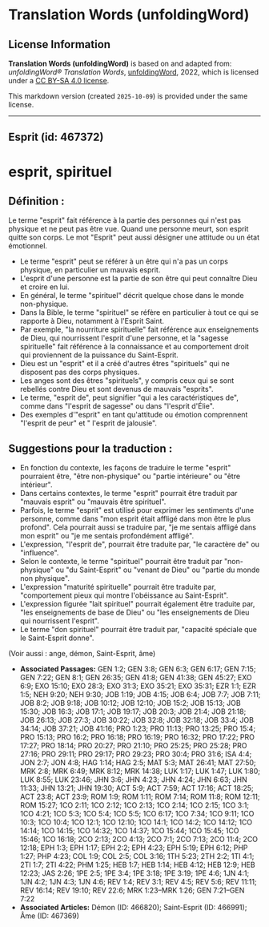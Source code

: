 # Translation Words (unfoldingWord)

## License Information

**Translation Words (unfoldingWord)** is based on and adapted from: _unfoldingWord® Translation Words_, [unfoldingWord](https://unfoldingword.org/utw), 2022, which is licensed under a [CC BY-SA 4.0 license](https://creativecommons.org/licenses/by-sa/4.0/legalcode.en).

This markdown version (created `2025-10-09`) is provided under the same license.



--------------------------------

## Esprit (id: 467372)

esprit, spirituel
=================

Définition :
------------

Le terme "esprit" fait référence à la partie des personnes qui n'est pas physique et ne peut pas être vue. Quand une personne meurt, son esprit quitte son corps. Le mot "Esprit" peut aussi désigner une attitude ou un état émotionnel.

* Le terme "esprit" peut se référer à un être qui n'a pas un corps physique, en particulier un mauvais esprit.
* L'esprit d'une personne est la partie de son être qui peut connaître Dieu et croire en lui.
* En général, le terme "spirituel" décrit quelque chose dans le monde non\-physique.
* Dans la Bible, le terme "spirituel" se réfère en particulier à tout ce qui se rapporte à Dieu, notamment à l'Esprit Saint.
* Par exemple, "la nourriture spirituelle" fait référence aux enseignements de Dieu, qui nourrissent l'esprit d'une personne, et la "sagesse spirituelle" fait référence à la connaissance et au comportement droit qui proviennent de la puissance du Saint\-Esprit.
* Dieu est un "esprit" et il a créé d'autres êtres "spirituels" qui ne disposent pas des corps physiques.
* Les anges sont des êtres "spirituels", y compris ceux qui se sont rebellés contre Dieu et sont devenus de mauvais "esprits".
* Le terme, "esprit de", peut signifier "qui a les caractéristiques de", comme dans "l'esprit de sagesse" ou dans "l'esprit d'Élie".
* Des exemples d'"esprit" en tant qu'attitude ou émotion comprennent "l'esprit de peur" et " l'esprit de jalousie".

Suggestions pour la traduction :
--------------------------------

* En fonction du contexte, les façons de traduire le terme "esprit" pourraient être, "être non\-physique" ou "partie intérieure" ou "être intérieur".
* Dans certains contextes, le terme "esprit" pourrait être traduit par "mauvais esprit" ou "mauvais être spirituel".
* Parfois, le terme "esprit" est utilisé pour exprimer les sentiments d'une personne, comme dans "mon esprit était affligé dans mon être le plus profond". Cela pourrait aussi se traduire par, "je me sentais affligé dans mon esprit" ou "je me sentais profondément affligé".
* L'expression, "l'esprit de", pourrait être traduite par, "le caractère de" ou "influence".
* Selon le contexte, le terme "spirituel" pourrait être traduit par "non\-physique" ou "du Saint\-Esprit" ou "venant de Dieu" ou "partie du monde non physique".
* L'expression "maturité spirituelle" pourrait être traduite par, "comportement pieux qui montre l'obéissance au Saint\-Esprit".
* L'expression figurée "lait spirituel" pourrait également être traduite par, "les enseignements de base de Dieu" ou "les enseignements de Dieu qui nourrissent l'esprit".
* Le terme "don spirituel" pourrait être traduit par, "capacité spéciale que le Saint\-Esprit donne".

(Voir aussi : ange, démon, Saint\-Esprit, âme)

* **Associated Passages:** GEN 1:2; GEN 3:8; GEN 6:3; GEN 6:17; GEN 7:15; GEN 7:22; GEN 8:1; GEN 26:35; GEN 41:8; GEN 41:38; GEN 45:27; EXO 6:9; EXO 15:10; EXO 28:3; EXO 31:3; EXO 35:21; EXO 35:31; EZR 1:1; EZR 1:5; NEH 9:20; NEH 9:30; JOB 1:19; JOB 4:15; JOB 6:4; JOB 7:7; JOB 7:11; JOB 8:2; JOB 9:18; JOB 10:12; JOB 12:10; JOB 15:2; JOB 15:13; JOB 15:30; JOB 16:3; JOB 17:1; JOB 19:17; JOB 20:3; JOB 21:4; JOB 21:18; JOB 26:13; JOB 27:3; JOB 30:22; JOB 32:8; JOB 32:18; JOB 33:4; JOB 34:14; JOB 37:21; JOB 41:16; PRO 1:23; PRO 11:13; PRO 13:25; PRO 15:4; PRO 15:13; PRO 16:2; PRO 16:18; PRO 16:19; PRO 16:32; PRO 17:22; PRO 17:27; PRO 18:14; PRO 20:27; PRO 21:10; PRO 25:25; PRO 25:28; PRO 27:16; PRO 29:11; PRO 29:17; PRO 29:23; PRO 30:4; PRO 31:6; ISA 4:4; JON 2:7; JON 4:8; HAG 1:14; HAG 2:5; MAT 5:3; MAT 26:41; MAT 27:50; MRK 2:8; MRK 6:49; MRK 8:12; MRK 14:38; LUK 1:17; LUK 1:47; LUK 1:80; LUK 8:55; LUK 23:46; JHN 3:6; JHN 4:23; JHN 4:24; JHN 6:63; JHN 11:33; JHN 13:21; JHN 19:30; ACT 5:9; ACT 7:59; ACT 17:16; ACT 18:25; ACT 23:8; ACT 23:9; ROM 1:9; ROM 1:11; ROM 7:14; ROM 11:8; ROM 12:11; ROM 15:27; 1CO 2:11; 1CO 2:12; 1CO 2:13; 1CO 2:14; 1CO 2:15; 1CO 3:1; 1CO 4:21; 1CO 5:3; 1CO 5:4; 1CO 5:5; 1CO 6:17; 1CO 7:34; 1CO 9:11; 1CO 10:3; 1CO 10:4; 1CO 12:1; 1CO 12:10; 1CO 14:1; 1CO 14:2; 1CO 14:12; 1CO 14:14; 1CO 14:15; 1CO 14:32; 1CO 14:37; 1CO 15:44; 1CO 15:45; 1CO 15:46; 1CO 16:18; 2CO 2:13; 2CO 4:13; 2CO 7:1; 2CO 7:13; 2CO 11:4; 2CO 12:18; EPH 1:3; EPH 1:17; EPH 2:2; EPH 4:23; EPH 5:19; EPH 6:12; PHP 1:27; PHP 4:23; COL 1:9; COL 2:5; COL 3:16; 1TH 5:23; 2TH 2:2; 1TI 4:1; 2TI 1:7; 2TI 4:22; PHM 1:25; HEB 1:7; HEB 1:14; HEB 4:12; HEB 12:9; HEB 12:23; JAS 2:26; 1PE 2:5; 1PE 3:4; 1PE 3:18; 1PE 3:19; 1PE 4:6; 1JN 4:1; 1JN 4:2; 1JN 4:3; 1JN 4:6; REV 1:4; REV 3:1; REV 4:5; REV 5:6; REV 11:11; REV 16:14; REV 19:10; REV 22:6; MRK 1:23–MRK 1:26; GEN 7:21–GEN 7:22
* **Associated Articles:** Démon (ID: 466820); Saint-Esprit (ID: 466991); Âme (ID: 467369)

